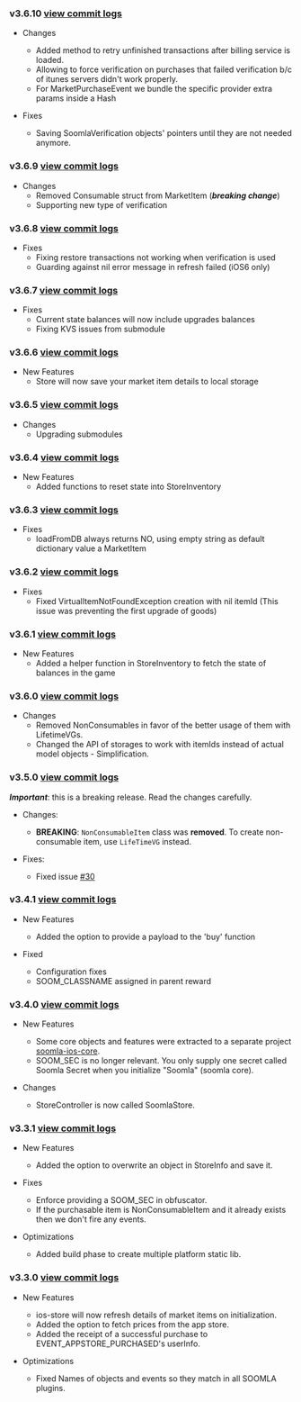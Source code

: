 ### v3.6.10 [view commit logs](https://github.com/soomla/ios-store/compare/v3.6.9...v3.6.10)

* Changes
  * Added method to retry unfinished transactions after billing service is loaded.
  * Allowing to force verification on purchases that failed verification b/c of itunes servers didn't work properly.
  * For MarketPurchaseEvent we bundle the specific provider extra params inside a Hash

* Fixes
  * Saving SoomlaVerification objects' pointers until they are not needed anymore.

### v3.6.9 [view commit logs](https://github.com/soomla/ios-store/compare/v3.6.8...v3.6.9)

* Changes
  * Removed Consumable struct from MarketItem   (***breaking change***)
  * Supporting new type of verification

### v3.6.8 [view commit logs](https://github.com/soomla/ios-store/compare/v3.6.7...v3.6.8)

* Fixes
  * Fixing restore transactions not working when verification is used
  * Guarding against nil error message in refresh failed (iOS6 only)

### v3.6.7 [view commit logs](https://github.com/soomla/ios-store/compare/v3.6.6...v3.6.7)

* Fixes
  * Current state balances will now include upgrades balances
  * Fixing KVS issues from submodule

### v3.6.6 [view commit logs](https://github.com/soomla/ios-store/compare/v3.6.5...v3.6.6)

* New Features
  * Store will now save your market item details to local storage

### v3.6.5 [view commit logs](https://github.com/soomla/ios-store/compare/v3.6.4...v3.6.5)

* Changes
  * Upgrading submodules

### v3.6.4 [view commit logs](https://github.com/soomla/ios-store/compare/v3.6.3...v3.6.4)

* New Features
  * Added functions to reset state into StoreInventory

### v3.6.3 [view commit logs](https://github.com/soomla/ios-store/compare/v3.6.2...v3.6.3)

* Fixes
  * loadFromDB always returns NO, using empty string as default dictionary value a MarketItem

### v3.6.2 [view commit logs](https://github.com/soomla/ios-store/compare/v3.6.1...v3.6.2)

* Fixes
  * Fixed VirtualItemNotFoundException creation with nil itemId (This issue was preventing the first upgrade of goods)

### v3.6.1 [view commit logs](https://github.com/soomla/ios-store/compare/v3.6.0...v3.6.1)

* New Features
  * Added a helper function in StoreInventory to fetch the state of balances in the game

### v3.6.0 [view commit logs](https://github.com/soomla/ios-store/compare/v3.5.0...v3.6.0)

* Changes
  * Removed NonConsumables in favor of the better usage of them with LifetimeVGs.
  * Changed the API of storages to work with itemIds instead of actual model objects - Simplification.

### v3.5.0 [view commit logs](https://github.com/soomla/ios-store/compare/v3.4.1...v3.5.0)

***Important***: this is a breaking release. Read the changes carefully.

* Changes:
    * **BREAKING**: `NonConsumableItem` class was **removed**. To create non-consumable item, use `LifeTimeVG` instead.

* Fixes:
    * Fixed issue [#30](https://github.com/soomla/ios-store/issues/30)

### v3.4.1 [view commit logs](https://github.com/soomla/ios-store/compare/v3.4.0...v3.4.1)

* New Features
  * Added the option to provide a payload to the 'buy' function

* Fixed
  * Configuration fixes
  * SOOM_CLASSNAME assigned in parent reward

### v3.4.0 [view commit logs](https://github.com/soomla/ios-store/compare/v3.3.1...v3.4.0)

* New Features
  * Some core objects and features were extracted to a separate project [soomla-ios-core](https://github.com/soomla/soomla-ios-core).
  * SOOM_SEC is no longer relevant. You only supply one secret called Soomla Secret when you initialize "Soomla" (soomla core).

* Changes
  * StoreController is now called SoomlaStore.


### v3.3.1 [view commit logs](https://github.com/soomla/ios-store/compare/v3.3.0...v3.3.1)

* New Features
  * Added the option to overwrite an object in StoreInfo and save it.

* Fixes
  * Enforce providing a SOOM_SEC in obfuscator.
  * If the purchasable item is NonConsumableItem and it already exists then we don't fire any events.

* Optimizations
  * Added build phase to create multiple platform static lib.

### v3.3.0 [view commit logs](https://github.com/soomla/ios-store/compare/v3.2.2...v3.3.0)

* New Features
  * ios-store will now refresh details of market items on initialization.
  * Added the option to fetch prices from the app store.
  * Added the receipt of a successful purchase to EVENT_APPSTORE_PURCHASED's userInfo.

* Optimizations
  * Fixed Names of objects and events so they match in all SOOMLA plugins.
